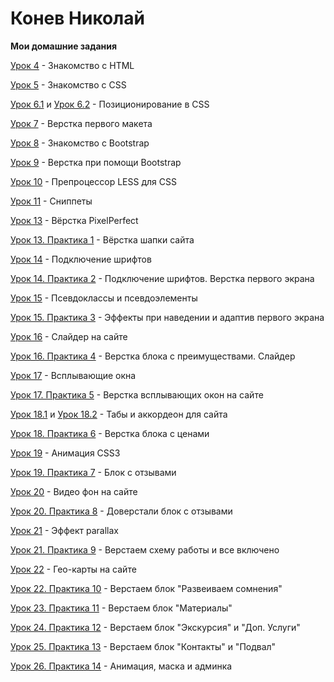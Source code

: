 # Конев Николай
__Мои домашние задания__

[Урок 4](https://prostonickart.github.io/lesson_4/) - Знакомство с HTML

[Урок 5](https://prostonickart.github.io/lesson_5/) - Знакомство с CSS

[Урок 6.1](https://prostonickart.github.io/lesson_6.1/) и [Урок 6.2](https://prostonickart.github.io/lesson_6.2/) - Позиционирование в CSS

[Урок 7](https://prostonickart.github.io/lesson_7/) - Верстка первого макета

[Урок 8](https://prostonickart.github.io/lesson_8/) - Знакомство с Bootstrap

[Урок 9](https://prostonickart.github.io/lesson_9/) - Верстка при помощи Bootstrap

[Урок 10](https://prostonickart.github.io/lesson_10) - Препроцессор LESS для CSS

[Урок 11](https://prostonickart.github.io/lesson_11) - Сниппеты

[Урок 13](https://prostonickart.github.io/lesson_13/) - Вёрстка PixelPerfect

[Урок 13. Практика 1](https://prostonickart.github.io/lesson_13_practice/) - Вёрстка шапки сайта

[Урок 14](https://prostonickart.github.io/lesson_14/) - Подключение шрифтов

[Урок 14. Практика 2](https://prostonickart.github.io/lesson_14_practice/) - Подключение шрифтов. Верстка первого экрана

[Урок 15](https://prostonickart.github.io/lesson_15/) - Псевдоклассы и псевдоэлементы

[Урок 15. Практика 3](https://prostonickart.github.io/lesson_15_practice/) - Эффекты при наведении и адаптив первого экрана

[Урок 16](https://prostonickart.github.io/lesson_16/) - Слайдер на сайте

[Урок 16. Практика 4](https://prostonickart.github.io/lesson_16_practice/) - Верстка блока с преимуществами. Слайдер

[Урок 17](https://prostonickart.github.io/lesson_17/) - Всплывающие окна

[Урок 17. Практика 5](https://prostonickart.github.io/lesson_17_practice/) - Верстка всплывающих окон на сайте

[Урок 18.1](https://prostonickart.github.io/lesson_18.1/) и [Урок 18.2](https://prostonickart.github.io/lesson_18.2/) - Табы и аккордеон для сайта

[Урок 18. Практика 6](https://prostonickart.github.io/lesson_18_practice/) - Верстка блока с ценами

[Урок 19](https://prostonickart.github.io/lesson_19/) - Анимация CSS3 

[Урок 19. Практика 7](https://prostonickart.github.io/lesson_19_practice/) - Блок с отзывами

[Урок 20](https://prostonickart.github.io/lesson_20/) - Видео фон на сайте

[Урок 20. Практика 8](https://prostonickart.github.io/lesson_20_practice/) - Доверстали блок с отзывами

[Урок 21](https://prostonickart.github.io/lesson_21/) - Эффект parallax

[Урок 21. Практика 9](https://prostonickart.github.io/lesson_21_practice/) - Верстаем схему работы и все включено

[Урок 22](https://prostonickart.github.io/lesson_22/) - Гео-карты на сайте

[Урок 22. Практика 10](https://prostonickart.github.io/lesson_22_practice/) - Верстаем блок "Развеиваем сомнения"

[Урок 23. Практика 11](https://prostonickart.github.io/lesson_23_practice/) - Верстаем блок "Материалы"

[Урок 24. Практика 12](https://prostonickart.github.io/lesson_24_practice/) - Верстаем блок "Экскурсия" и "Доп. Услуги"

[Урок 25. Практика 13](https://prostonickart.github.io/lesson_25_practice/) - Верстаем блок "Контакты" и "Подвал"

[Урок 26. Практика 14](https://prostonickart.github.io/lesson_26_practice/) - Анимация, маска и админка
